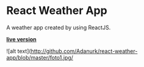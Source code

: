 # React Weather App

A weather app created by using ReactJS.

[**live version**]()

![alt text](http://github.com/Adanurk/react-weather-app/blob/master/foto1.jpg/

